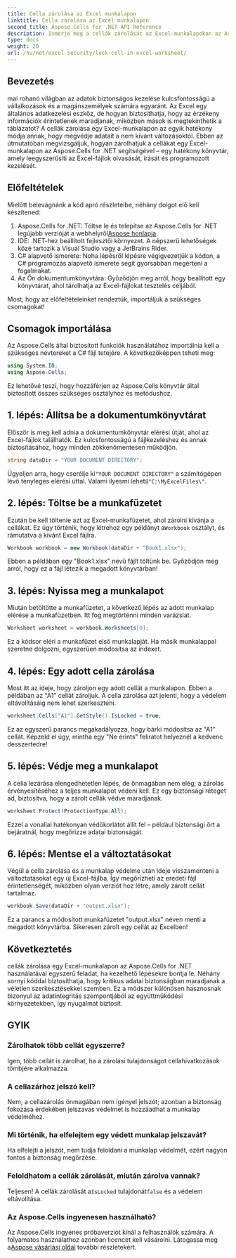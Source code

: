 ```yaml
---
title: Cella zárolása az Excel munkalapon
linktitle: Cella zárolása az Excel munkalapon
second_title: Aspose.Cells for .NET API Reference
description: Ismerje meg a cellák zárolását az Excel-munkalapokon az Aspose.Cells for .NET használatával. Könnyű, lépésről lépésre bemutató oktatóanyag a biztonságos adatkezeléshez.
type: docs
weight: 20
url: /hu/net/excel-security/lock-cell-in-excel-worksheet/
---
```

## Bevezetés

mai rohanó világban az adatok biztonságos kezelése kulcsfontosságú a vállalkozások és a magánszemélyek számára egyaránt. Az Excel egy általános adatkezelési eszköz, de hogyan biztosíthatja, hogy az érzékeny információk érintetlenek maradjanak, miközben mások is megtekinthetik a táblázatot? A cellák zárolása egy Excel-munkalapon az egyik hatékony módja annak, hogy megvédje adatait a nem kívánt változásoktól. Ebben az útmutatóban megvizsgáljuk, hogyan zárolhatjuk a cellákat egy Excel-munkalapon az Aspose.Cells for .NET segítségével – egy hatékony könyvtár, amely leegyszerűsíti az Excel-fájlok olvasását, írását és programozott kezelését.

## Előfeltételek

Mielőtt belevágnánk a kód apró részleteibe, néhány dolgot elő kell készítened:

1.  Aspose.Cells for .NET: Töltse le és telepítse az Aspose.Cells for .NET legújabb verzióját a webhelyről[Aspose honlapja](https://releases.aspose.com/cells/net/).
2. IDE: .NET-hez beállított fejlesztői környezet. A népszerű lehetőségek közé tartozik a Visual Studio vagy a JetBrains Rider.
3. C# alapvető ismerete: Noha lépésről lépésre végigvezetjük a kódon, a C# programozás alapvető ismerete segít gyorsabban megérteni a fogalmakat.
4. Az Ön dokumentumkönyvtára: Győződjön meg arról, hogy beállított egy könyvtárat, ahol tárolhatja az Excel-fájlokat tesztelés céljából.

Most, hogy az előfeltételeinket rendeztük, importáljuk a szükséges csomagokat!

## Csomagok importálása

Az Aspose.Cells által biztosított funkciók használatához importálnia kell a szükséges névtereket a C# fájl tetejére. A következőképpen teheti meg:

```csharp
using System.IO;
using Aspose.Cells;
```

Ez lehetővé teszi, hogy hozzáférjen az Aspose.Cells könyvtár által biztosított összes szükséges osztályhoz és metódushoz.

## 1. lépés: Állítsa be a dokumentumkönyvtárat

Először is meg kell adnia a dokumentumkönyvtár elérési útját, ahol az Excel-fájlok találhatók. Ez kulcsfontosságú a fájlkezeléshez és annak biztosításához, hogy minden zökkenőmentesen működjön. 

```csharp
string dataDir = "YOUR DOCUMENT DIRECTORY";
```

 Ügyeljen arra, hogy cserélje ki`"YOUR DOCUMENT DIRECTORY"` a számítógépen lévő tényleges elérési úttal. Valami ilyesmi lehet`@"C:\MyExcelFiles\"`.

## 2. lépés: Töltse be a munkafüzetet

Ezután be kell töltenie azt az Excel-munkafüzetet, ahol zárolni kívánja a cellákat. Ez úgy történik, hogy létrehoz egy példányt a`Workbook` osztályt, és rámutatva a kívánt Excel fájlra.

```csharp
Workbook workbook = new Workbook(dataDir + "Book1.xlsx");
```

Ebben a példában egy "Book1.xlsx" nevű fájlt töltünk be. Győződjön meg arról, hogy ez a fájl létezik a megadott könyvtárban!

## 3. lépés: Nyissa meg a munkalapot

Miután betöltötte a munkafüzetet, a következő lépés az adott munkalap elérése a munkafüzetben. Itt fog megtörténni minden varázslat. 

```csharp
Worksheet worksheet = workbook.Worksheets[0];
```

Ez a kódsor eléri a munkafüzet első munkalapját. Ha másik munkalappal szeretne dolgozni, egyszerűen módosítsa az indexet.

## 4. lépés: Egy adott cella zárolása 

Most itt az ideje, hogy zároljon egy adott cellát a munkalapon. Ebben a példában az "A1" cellát zároljuk. A cella zárolása azt jelenti, hogy a védelem eltávolításáig nem lehet szerkeszteni.

```csharp
worksheet.Cells["A1"].GetStyle().IsLocked = true;
```

Ez az egyszerű parancs megakadályozza, hogy bárki módosítsa az "A1" cellát. Képzeld el úgy, mintha egy "Ne érints" feliratot helyeznél a kedvenc desszertedre!

## 5. lépés: Védje meg a munkalapot

A cella lezárása elengedhetetlen lépés, de önmagában nem elég; a zárolás érvényesítéséhez a teljes munkalapot védeni kell. Ez egy biztonsági réteget ad, biztosítva, hogy a zárolt cellák védve maradjanak.

```csharp
worksheet.Protect(ProtectionType.All);
```

Ezzel a vonallal hatékonyan védőkorlátot állít fel – például biztonsági őrt a bejáratnál, hogy megőrizze adatai biztonságát.

## 6. lépés: Mentse el a változtatásokat

Végül a cella zárolása és a munkalap védelme után ideje visszamenteni a változtatásokat egy új Excel-fájlba. Így megőrizheti az eredeti fájl érintetlenségét, miközben olyan verziót hoz létre, amely zárolt cellát tartalmaz.

```csharp
workbook.Save(dataDir + "output.xlsx");
```

Ez a parancs a módosított munkafüzetet "output.xlsx" néven menti a megadott könyvtárba. Sikeresen zárolt egy cellát az Excelben!

## Következtetés

cellák zárolása egy Excel-munkalapon az Aspose.Cells for .NET használatával egyszerű feladat, ha kezelhető lépésekre bontja le. Néhány sornyi kóddal biztosíthatja, hogy kritikus adatai biztonságban maradjanak a véletlen szerkesztésekkel szemben. Ez a módszer különösen hasznosnak bizonyul az adatintegritás szempontjából az együttműködési környezetekben, így nyugalmat biztosít.

## GYIK

### Zárolhatok több cellát egyszerre?
Igen, több cellát is zárolhat, ha a zárolási tulajdonságot cellahivatkozások tömbjére alkalmazza.

### A cellazárhoz jelszó kell?
Nem, a cellazárolás önmagában nem igényel jelszót; azonban a biztonság fokozása érdekében jelszavas védelmet is hozzáadhat a munkalap védelméhez.

### Mi történik, ha elfelejtem egy védett munkalap jelszavát?
Ha elfelejti a jelszót, nem tudja feloldani a munkalap védelmét, ezért nagyon fontos a biztonság megőrzése.

### Feloldhatom a cellák zárolását, miután zárolva vannak?
 Teljesen! A cellák zárolását a`IsLocked` tulajdonát`false` és a védelem eltávolítása.

### Az Aspose.Cells ingyenesen használható?
Az Aspose.Cells ingyenes próbaverziót kínál a felhasználók számára. A folyamatos használathoz azonban licencet kell vásárolni. Látogassa meg a[Aspose vásárlási oldal](https://purchase.aspose.com/buy) további részletekért.